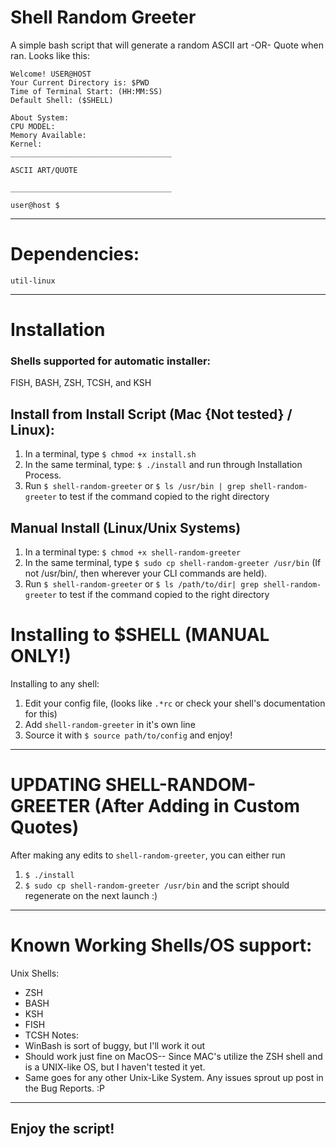 # Shell Random Greeter
A simple bash script that will generate a random ASCII art -OR- Quote when ran. Looks like this:

```
Welcome! USER@HOST
Your Current Directory is: $PWD
Time of Terminal Start: (HH:MM:SS)
Default Shell: ($SHELL)

About System:
CPU MODEL: 
Memory Available:
Kernel:
____________________________________

ASCII ART/QUOTE

____________________________________

user@host $
```

--------------------------------------------------------------------------------

# Dependencies:
`util-linux`

--------------------------------------------------------------------------------

# Installation
### Shells supported for automatic installer:
FISH, BASH, ZSH, TCSH, and KSH

## Install from Install Script (Mac {Not tested} / Linux):
1. In a terminal, type `$ chmod +x install.sh`
2. In the same terminal, type: `$ ./install` and run through Installation Process.
3. Run `$ shell-random-greeter` or `$ ls /usr/bin | grep shell-random-greeter` to test if the command copied to the right directory

## Manual Install (Linux/Unix Systems)
1. In a terminal type: `$ chmod +x shell-random-greeter`
2. In the same terminal, type `$ sudo cp shell-random-greeter /usr/bin` (If not /usr/bin/, then wherever your CLI commands are held).
3. Run `$ shell-random-greeter` or `$ ls /path/to/dir| grep shell-random-greeter` to test if the command copied to the right directory

# Installing to $SHELL (MANUAL ONLY!)
Installing to any shell:
1. Edit your config file, (looks like `.*rc` or check your shell's documentation for this)
2. Add `shell-random-greeter` in it's own line
3. Source it with `$ source path/to/config` and enjoy!

--------------------------------------------------------------------------------

# UPDATING SHELL-RANDOM-GREETER (After Adding in Custom Quotes)
After making any edits to `shell-random-greeter`, you can either run 
1. `$ ./install` 
2. `$ sudo cp shell-random-greeter /usr/bin`
and the script should regenerate on the next launch :)

--------------------------------------------------------------------------------

# Known Working Shells/OS support:
Unix Shells:
- ZSH
- BASH
- KSH
- FISH
- TCSH
Notes:
- WinBash is sort of buggy, but I'll work it out
- Should work just fine on MacOS-- Since MAC's utilize the ZSH shell and is a UNIX-like OS, but I haven't tested it yet.
- Same goes for any other Unix-Like System. Any issues sprout up post in the Bug Reports. :P
--------------------------------------------------------------------------------
Enjoy the script!
--------------------------------------------------------------------------------
